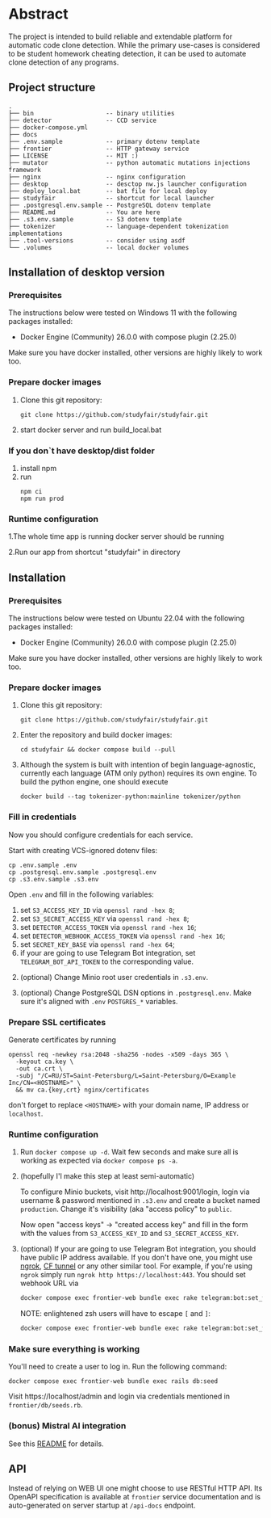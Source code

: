# Abstract

The project is intended to build reliable and extendable platform for automatic code clone detection. While the primary
use-cases is considered to be student homework cheating detection, it can be used to automate clone detection of any programs.

## Project structure

```
.
├── bin                    -- binary utilities
├── detector               -- CCD service
├── docker-compose.yml
├── docs
├── .env.sample            -- primary dotenv template
├── frontier               -- HTTP gateway service
├── LICENSE                -- MIT :)
├── mutator                -- python automatic mutations injections framework
├── nginx                  -- nginx configuration
├── desktop                -- desctop nw.js launcher configuration
├── deploy_local.bat       -- bat file for local deploy
├── studyfair              -- shortcut for local launcher
├── .postgresql.env.sample -- PostgreSQL dotenv template
├── README.md              -- You are here
├── .s3.env.sample         -- S3 dotenv template
├── tokenizer              -- language-dependent tokenization implementations
├── .tool-versions         -- consider using asdf
└── .volumes               -- local docker volumes
```

## Installation of desktop version

### Prerequisites

The instructions below were tested on Windows 11 with the following packages installed:

- Docker Engine (Community) 26.0.0 with compose plugin (2.25.0)

Make sure you have docker installed, other versions are highly likely to work too.

### Prepare docker images

1. Clone this git repository:

   ```shell
   git clone https://github.com/studyfair/studyfair.git
   ```

2. start docker server and run build_local.bat

### If you don`t have desktop/dist folder
1. install npm
2. run 
   ```shell
   npm ci
   npm run prod
   ```

### Runtime configuration
1.The whole time app is running docker server should be running

2.Run our app from shortcut "studyfair" in directory

## Installation

### Prerequisites

The instructions below were tested on Ubuntu 22.04 with the following packages installed:

- Docker Engine (Community) 26.0.0 with compose plugin (2.25.0)

Make sure you have docker installed, other versions are highly likely to work too.

### Prepare docker images

1. Clone this git repository:

   ```shell
   git clone https://github.com/studyfair/studyfair.git
   ```

2. Enter the repository and build docker images:

   ```shell
   cd studyfair && docker compose build --pull
   ```

3. Although the system is built with intention of begin language-agnostic, currently each language (ATM only python) requires its own engine. To build the python engine, one should execute

   ```shell
   docker build --tag tokenizer-python:mainline tokenizer/python
   ```

### Fill in credentials

Now you should configure credentials for each service.

   Start with creating VCS-ignored dotenv files:

   ```shell
   cp .env.sample .env
   cp .postgresql.env.sample .postgresql.env
   cp .s3.env.sample .s3.env
   ```

   Open `.env` and fill in the following variables:

   1) set `S3_ACCESS_KEY_ID` via `openssl rand -hex 8`;
   2) set `S3_SECRET_ACCESS_KEY` via `openssl rand -hex 8`;
   3) set `DETECTOR_ACCESS_TOKEN` via `openssl rand -hex 16`;
   4) set `DETECTOR_WEBHOOK_ACCESS_TOKEN` via `openssl rand -hex 16`;
   5) set `SECRET_KEY_BASE` via `openssl rand -hex 64`;
   6) if your are going to use Telegram Bot integration, set `TELEGRAM_BOT_API_TOKEN` to the corresponding value.

2. (optional) Change Minio root user credentials in `.s3.env`.

3. (optional) Change PostgreSQL DSN options in `.postgresql.env`. Make sure it's aligned with `.env` `POSTGRES_*` variables.

### Prepare SSL certificates

Generate certificates by running

```shell
openssl req -newkey rsa:2048 -sha256 -nodes -x509 -days 365 \
  -keyout ca.key \
  -out ca.crt \
  -subj "/C=RU/ST=Saint-Petersburg/L=Saint-Petersburg/O=Example Inc/CN=<HOSTNAME>" \
  && mv ca.{key,crt} nginx/certificates
```

don't forget to replace `<HOSTNAME>` with your domain name, IP address or `localhost`.

### Runtime configuration

1. Run `docker compose up -d`. Wait few seconds and make sure all is working as expected via `docker compose ps -a`.

2. (hopefully I'l make this step at least semi-automatic)

   To configure Minio buckets, visit http://localhost:9001/login, login via username & password mentioned in `.s3.env` and create a bucket named `production`. Change it's visibility (aka "access policy" to `public`.

   Now open "access keys" -> "created access key" and fill in the form with the values from `S3_ACCESS_KEY_ID` and `S3_SECRET_ACCESS_KEY`.


3. (optional) If your are going to use Telegram Bot integration, you should have public IP address available. If you don't have one, you might use
[ngrok](https://github.com/inconshreveable/ngrok), [CF tunnel](https://www.cloudflare.com/products/tunnel/) or any other similar tool. For example, if you're using `ngrok` simply run `ngrok http https://localhost:443`. You should set webhook URL via

   ```bash
   docker compose exec frontier-web bundle exec rake telegram:bot:set_webhook[https://your-public-ip-address]
   ```

   NOTE: enlightened zsh users will have to escape `[` and `]`:


   ```bash
   docker compose exec frontier-web bundle exec rake telegram:bot:set_webhook\[https://your-public-ip-address\]
   ```

### Make sure everything is working

You'll need to create a user to log in. Run the following command:

```shell
docker compose exec frontier-web bundle exec rails db:seed
```

Visit https://localhost/admin and login via credentials mentioned in `frontier/db/seeds.rb`.

### (bonus) Mistral AI integration

See this [README](detector/src/main/java/ru/spbu/detector/mistral/README.md) for details.

## API

Instead of relying on WEB UI one might choose to use RESTful HTTP API. Its OpenAPI specification is available at `frontier` service documentation and is auto-generated on server startup at `/api-docs` endpoint.
